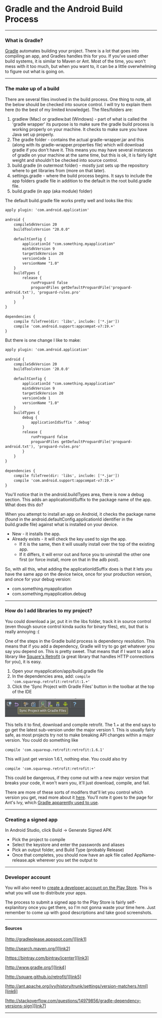 # Gradle and the Android Build Process

---

### What is Gradle?

[Gradle][link4] automates building your project. There is a lot that goes into compiling an app, and Gradles handles this for you. If you've used other build systems, it is similar to Maven or Ant. Most of the time, you won't mess with it too much, but when you want to, it can be a little overwhelming to figure out what is going on.

---

### The make up of a build

There are several files involved in the build process. One thing to note, all the below should be checked into source control. I will try to explain them here (to the best of my limited knowledge). The files/folders are:

1. gradlew (Mac) or gradlew.bat (Windows) - part of what is called the 'gradle wrapper' its purpose is to make sure the gradle build process is working properly on your machine. It checks to make sure you have Java set up properly.
2. The gradle folder - contains the actual gradle-wrapper.jar and this (along with its gradle-wrapper.properties file) which will download gradle if you don't have it. This means you may have several instances of gradle on your machine at the same time, but this is ok, it is fairly light weight and shouldn't be checked into source control.
3. build.gradle (in outermost folder) - mostly just sets up the repository where to get libraries from (more on that later).
4. settings.gradle - where the build process begins. It says to include the app folders gradle file in addition to the default in the root build.gradle file.
5. build.gradle (in app (aka module) folder)

The default build.gradle file works pretty well and looks like this:

```
apply plugin: 'com.android.application'

android {
    compileSdkVersion 20
    buildToolsVersion "20.0.0"

    defaultConfig {
        applicationId "com.something.myapplication"
        minSdkVersion 9
        targetSdkVersion 20
        versionCode 1
        versionName "1.0"
    }
    buildTypes {
        release {
            runProguard false
            proguardFiles getDefaultProguardFile('proguard-android.txt'), 'proguard-rules.pro'
        }
    }
}

dependencies {
    compile fileTree(dir: 'libs', include: ['*.jar'])
    compile 'com.android.support:appcompat-v7:19.+'
}
```

But there is one change I like to make:

```
apply plugin: 'com.android.application'

android {
    compileSdkVersion 20
    buildToolsVersion '20.0.0'

    defaultConfig {
        applicationId "com.something.myapplication"
        minSdkVersion 9
        targetSdkVersion 20
        versionCode 1
        versionName "1.0"
    }
    buildTypes {
        debug {
            applicationIdSuffix '.debug'
        }
        release {
            runProguard false
            proguardFiles getDefaultProguardFile('proguard-android.txt'), 'proguard-rules.pro'
        }
    }
}

dependencies {
    compile fileTree(dir: 'libs', include: ['*.jar'])
    compile 'com.android.support:appcompat-v7:19.+'
}
```

You'll notice that in the android.buildTypes area, there is now a debug section. This adds an applicationIdSuffix to the package name of the app. What does this do?

When you attempt to install an app on Android, it checks the package name (found in the android.defaultConfig.applicationId identifier in the build.gradle file) against what is installed on your device.

* New - it installs the app.
* Already exists - it will check the key used to sign the app.
	* If it is the same, then it will usually install over the top of the existing app.
	* If it differs, it will error out and force you to uninstall the other one first (or force install, more on that in the adb post).

So, with all this, what adding the applicationIdSuffix does is that it lets you have the same app on the device twice, once for your production version, and once for your debug version:

* com.something.myapplication
* com.something.myapplication.debug

---

### How do I add libraries to my project?

You could download a jar, put it in the libs folder, track it in source control (even though source control kinda sucks for binary files), etc, but that is really annoying :(

One of the steps in the Gradle build process is dependency resolution. This means that if you add a dependency, Gradle will try to go get whatever you say you depend on. This is pretty sweet. That means that if I want to add a library like [Square's Retrofit][link5] (a great library that handles HTTP connections for you), it is easy.

1. Open your myapplication/app/build.gradle file
2. In the dependencies area, add: `compile 'com.squareup.retrofit:retrofit:1.+'`
3. Click the 'Sync Project with Gradle Files' button in the toolbar at the top of the IDE

![Gradle Sync][img1]

This tells it to find, download and compile retrofit. The 1.+ at the end says to go get the latest sub-version under the major version 1. This is usually fairly safe, as most projects try not to make breaking API changes within a major version. You could do something like

`compile 'com.squareup.retrofit:retrofit:1.6.1'`

This will just get version 1.6.1, nothing else. You could also try

`compile 'com.squareup.retrofit:retrofit:+'`

This could be dangerous, if they come out with a new major version that breaks your code, it won't warn you, it'll just download, compile, and fail.

There are more of these sorts of modifers that'll let you control which version you get, read more about it [here][link6]. You'll note it goes to the page for Ant's Ivy, which [Gradle apparently used to use][link7].

---

### Creating a signed app

In Android Studio, click Build -> Generate Signed APK

* Pick the project to compile
* Select the keystore and enter the passwords and aliases
* Pick an output folder, and Build Type (probably Release)
* Once that completes, you should now have an apk file called AppName-release.apk wherever you set the output to

---

### Developer account

You will also need to [create a developer account on the Play Store][link1]. This is what you will use to distribute your apps.

The process to submit a signed app to the Play Store is fairly self-explanitory once you get there, so I'm not gonna waste your time here. Just remember to come up with good descriptions and take good screenshots.

---

#### Sources

[http://gradleplease.appspot.com/][link1]

[http://search.maven.org/][link2]

[https://bintray.com/bintray/jcenter][link3]

[http://www.gradle.org/][link4]

[http://square.github.io/retrofit/][link5]

[http://ant.apache.org/ivy/history/trunk/settings/version-matchers.html][link6]

[http://stackoverflow.com/questions/14979856/gradle-dependency-versions-sign][link7]

---

[link1]: http://gradleplease.appspot.com/
[link2]: http://search.maven.org/
[link3]: https://bintray.com/bintray/jcenter
[link4]: http://www.gradle.org/
[link5]: http://square.github.io/retrofit/
[link6]: http://ant.apache.org/ivy/history/trunk/settings/version-matchers.html
[link7]: http://stackoverflow.com/questions/14979856/gradle-dependency-versions-sign

[img1]: /assets/2014-08-04/sync_gradle.png